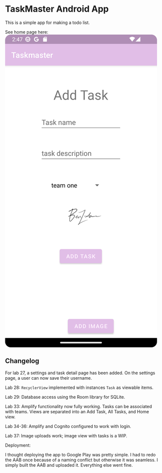 # TaskMaster Android App

This is a simple app for making a todo list.

See home page here: ![Home page](../screenshots/add-task-w-image.png)

## Changelog

For lab 27, a settings and task detail page has been added. On the settings page, a user can now save their username.

Lab 28: `RecyclerView` implemented with instances `Task` as viewable items. 

Lab 29: Database access using the Room library for SQLite.

Lab 33: Amplify functionality now fully working. Tasks can be associated with teams. Views are separated into an Add Task, All Tasks, and Home view.

Lab 34-36: Amplify and Cognito configured to work with login.

Lab 37: Image uploads work; image view with tasks is a WIP.

Deployment:

I thought deploying the app to Google Play was pretty simple. I had to redo the AAB once because of a naming conflict but otherwise it was seamless. I simply built the AAB and uploaded it. Everything else went fine.
